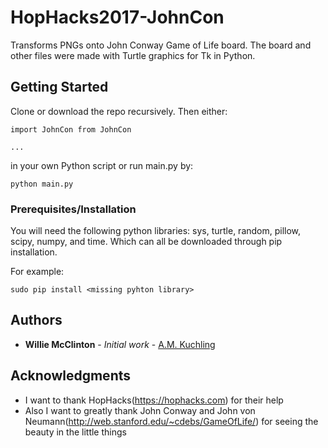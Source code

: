 # HopHacks2017-JohnCon

Transforms PNGs onto John Conway Game of Life board. The board and other files were made with Turtle graphics for Tk in Python. 

## Getting Started

Clone or download the repo recursively. Then either:

```
import JohnCon from JohnCon

...
```

in your own Python script or run main.py by:

```
python main.py
```

### Prerequisites/Installation

You will need the following python libraries: sys, turtle, random, pillow, scipy, numpy, and time. Which can all be downloaded through pip installation. 

For example:

```
sudo pip install <missing pyhton library>
```

## Authors

* **Willie McClinton** - *Initial work* - [A.M. Kuchling](fiftyexamples.readthedocs.io/en/latest/life.html)


## Acknowledgments

* I want to thank HopHacks(https://hophacks.com) for their help
* Also I want to greatly thank John Conway and John von Neumann(http://web.stanford.edu/~cdebs/GameOfLife/) for seeing the beauty in the little things